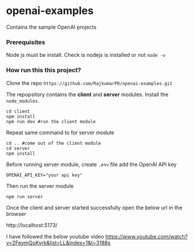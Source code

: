 # openai-examples
Contains the sample OpenAI projects

### Prerequisites
Node js must be install. Check is nodejs is installed or not
`node -v`

### How run this this project?

Clone the repo `https://github.com/RajkumarPR/openai-examples.git`

The repopsitory contains the **client** and **server** modules. Install the `node_modules`.
```
cd client
npm install
npm run dev #run the client module
```
Repeat same command to for server module
```
cd .. #come out of the client module
cd server
npm install
```
Before running server module, create `.env` file add the OpenAI API key
```
OPENAI_API_KEY="your api key"
```
Then run the server module
```
npm run server
```
Once the client and server started successfully open the below url in the browser

http://localhost:5173/

I have followed the below youtube video
https://www.youtube.com/watch?v=2FeymQoKvrk&list=LL&index=1&t=3188s
